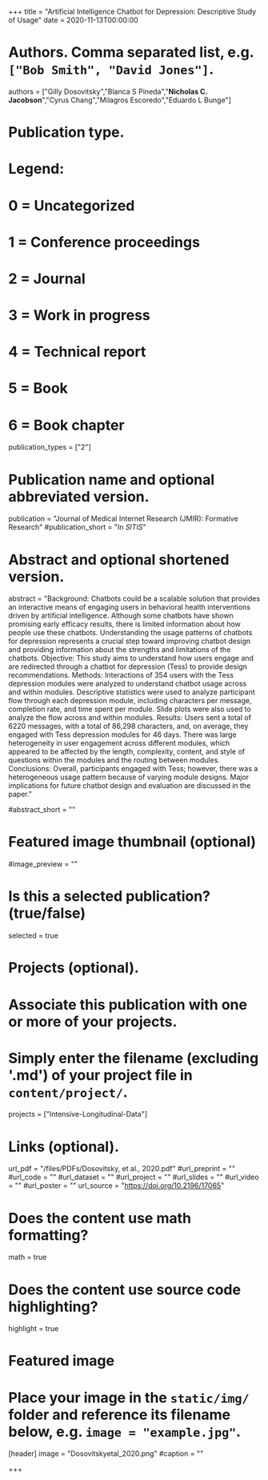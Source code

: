 +++
title = "Artificial Intelligence Chatbot for Depression: Descriptive Study of Usage"
date = 2020-11-13T00:00:00

# Authors. Comma separated list, e.g. `["Bob Smith", "David Jones"]`.
authors = ["Gilly Dosovitsky","Blanca S Pineda","**Nicholas C. Jacobson**","Cyrus Chang","Milagros Escoredo","Eduardo L Bunge"]

# Publication type.
# Legend:
# 0 = Uncategorized
# 1 = Conference proceedings
# 2 = Journal
# 3 = Work in progress
# 4 = Technical report
# 5 = Book
# 6 = Book chapter
publication_types = ["2"]

# Publication name and optional abbreviated version.
publication = "Journal of Medical Internet Research (JMIR): Formative Research"
#publication_short = "In *SITIS*"

# Abstract and optional shortened version.
abstract = "Background: Chatbots could be a scalable solution that provides an interactive means of engaging users in behavioral health interventions driven by artificial intelligence. Although some chatbots have shown promising early efficacy results, there is limited information about how people use these chatbots. Understanding the usage patterns of chatbots for depression represents a crucial step toward improving chatbot design and providing information about the strengths and limitations of the chatbots. Objective: This study aims to understand how users engage and are redirected through a chatbot for depression (Tess) to provide design recommendations. Methods: Interactions of 354 users with the Tess depression modules were analyzed to understand chatbot usage across and within modules. Descriptive statistics were used to analyze participant flow through each depression module, including characters per message, completion rate, and time spent per module. Slide plots were also used to analyze the flow across and within modules. Results: Users sent a total of 6220 messages, with a total of 86,298 characters, and, on average, they engaged with Tess depression modules for 46 days. There was large heterogeneity in user engagement across different modules, which appeared to be affected by the length, complexity, content, and style of questions within the modules and the routing between modules. Conclusions: Overall, participants engaged with Tess; however, there was a heterogeneous usage pattern because of varying module designs. Major implications for future chatbot design and evaluation are discussed in the paper."

#abstract_short = ""

# Featured image thumbnail (optional)
#image_preview = ""

# Is this a selected publication? (true/false)
selected = true

# Projects (optional).
#   Associate this publication with one or more of your projects.
#   Simply enter the filename (excluding '.md') of your project file in `content/project/`.
projects = ["Intensive-Longitudinal-Data"]

# Links (optional).
url_pdf = "/files/PDFs/Dosovitsky, et al., 2020.pdf"
#url_preprint = ""
#url_code = ""
#url_dataset = ""
#url_project = ""
#url_slides = ""
#url_video = ""
#url_poster = ""
url_source = "https://doi.org/10.2196/17065"

# Does the content use math formatting?
math = true

# Does the content use source code highlighting?
highlight = true

# Featured image
# Place your image in the `static/img/` folder and reference its filename below, e.g. `image = "example.jpg"`.
[header]
image = "Dosovitskyetal_2020.png"
#caption = ""

+++
